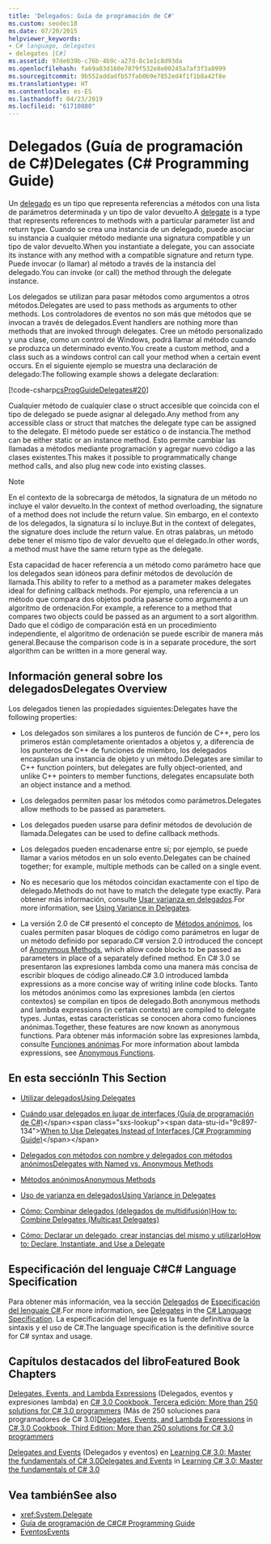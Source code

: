 ```yaml
---
title: 'Delegados: Guía de programación de C#'
ms.custom: seodec18
ms.date: 07/20/2015
helpviewer_keywords:
- C# language, delegates
- delegates [C#]
ms.assetid: 97de039b-c76b-4b9c-a27d-8c1e1c8d93da
ms.openlocfilehash: fa69a03d160e7079f532e8e00245a7af3f3a8999
ms.sourcegitcommit: 9b552addadfb57fab0b9e7852ed4f1f1b8a42f8e
ms.translationtype: HT
ms.contentlocale: es-ES
ms.lasthandoff: 04/23/2019
ms.locfileid: "61710880"
---
```

# <a name="delegates-c-programming-guide"></a><span data-ttu-id="9c897-102">Delegados (Guía de programación de C#)</span><span class="sxs-lookup"><span data-stu-id="9c897-102">Delegates (C# Programming Guide)</span></span>
<span data-ttu-id="9c897-103">Un [delegado](../../../csharp/language-reference/keywords/delegate.md) es un tipo que representa referencias a métodos con una lista de parámetros determinada y un tipo de valor devuelto.</span><span class="sxs-lookup"><span data-stu-id="9c897-103">A [delegate](../../../csharp/language-reference/keywords/delegate.md) is a type that represents references to methods with a particular parameter list and return type.</span></span> <span data-ttu-id="9c897-104">Cuando se crea una instancia de un delegado, puede asociar su instancia a cualquier método mediante una signatura compatible y un tipo de valor devuelto.</span><span class="sxs-lookup"><span data-stu-id="9c897-104">When you instantiate a delegate, you can associate its instance with any method with a compatible signature and return type.</span></span> <span data-ttu-id="9c897-105">Puede invocar (o llamar) al método a través de la instancia del delegado.</span><span class="sxs-lookup"><span data-stu-id="9c897-105">You can invoke (or call) the method through the delegate instance.</span></span>  
  
 <span data-ttu-id="9c897-106">Los delegados se utilizan para pasar métodos como argumentos a otros métodos.</span><span class="sxs-lookup"><span data-stu-id="9c897-106">Delegates are used to pass methods as arguments to other methods.</span></span> <span data-ttu-id="9c897-107">Los controladores de eventos no son más que métodos que se invocan a través de delegados.</span><span class="sxs-lookup"><span data-stu-id="9c897-107">Event handlers are nothing more than methods that are invoked through delegates.</span></span> <span data-ttu-id="9c897-108">Cree un método personalizado y una clase, como un control de Windows, podrá llamar al método cuando se produzca un determinado evento.</span><span class="sxs-lookup"><span data-stu-id="9c897-108">You create a custom method, and a class such as a windows control can call your method when a certain event occurs.</span></span> <span data-ttu-id="9c897-109">En el siguiente ejemplo se muestra una declaración de delegado:</span><span class="sxs-lookup"><span data-stu-id="9c897-109">The following example shows a delegate declaration:</span></span>  
  
 [!code-csharp[csProgGuideDelegates#20](~/samples/snippets/csharp/VS_Snippets_VBCSharp/csProgGuideDelegates/CS/Delegates.cs#20)]  
  
 <span data-ttu-id="9c897-110">Cualquier método de cualquier clase o struct accesible que coincida con el tipo de delegado se puede asignar al delegado.</span><span class="sxs-lookup"><span data-stu-id="9c897-110">Any method from any accessible class or struct that matches the delegate type can be assigned to the delegate.</span></span> <span data-ttu-id="9c897-111">El método puede ser estático o de instancia.</span><span class="sxs-lookup"><span data-stu-id="9c897-111">The method can be either static or an instance method.</span></span> <span data-ttu-id="9c897-112">Esto permite cambiar las llamadas a métodos mediante programación y agregar nuevo código a las clases existentes.</span><span class="sxs-lookup"><span data-stu-id="9c897-112">This makes it possible to programmatically change method calls, and also plug new code into existing classes.</span></span>  
  
> [!NOTE]
>  <span data-ttu-id="9c897-113">En el contexto de la sobrecarga de métodos, la signatura de un método no incluye el valor devuelto.</span><span class="sxs-lookup"><span data-stu-id="9c897-113">In the context of method overloading, the signature of a method does not include the return value.</span></span> <span data-ttu-id="9c897-114">Sin embargo, en el contexto de los delegados, la signatura sí lo incluye.</span><span class="sxs-lookup"><span data-stu-id="9c897-114">But in the context of delegates, the signature does include the return value.</span></span> <span data-ttu-id="9c897-115">En otras palabras, un método debe tener el mismo tipo de valor devuelto que el delegado.</span><span class="sxs-lookup"><span data-stu-id="9c897-115">In other words, a method must have the same return type as the delegate.</span></span>  
  
 <span data-ttu-id="9c897-116">Esta capacidad de hacer referencia a un método como parámetro hace que los delegados sean idóneos para definir métodos de devolución de llamada.</span><span class="sxs-lookup"><span data-stu-id="9c897-116">This ability to refer to a method as a parameter makes delegates ideal for defining callback methods.</span></span> <span data-ttu-id="9c897-117">Por ejemplo, una referencia a un método que compara dos objetos podría pasarse como argumento a un algoritmo de ordenación.</span><span class="sxs-lookup"><span data-stu-id="9c897-117">For example, a reference to a method that compares two objects could be passed as an argument to a sort algorithm.</span></span> <span data-ttu-id="9c897-118">Dado que el código de comparación está en un procedimiento independiente, el algoritmo de ordenación se puede escribir de manera más general.</span><span class="sxs-lookup"><span data-stu-id="9c897-118">Because the comparison code is in a separate procedure, the sort algorithm can be written in a more general way.</span></span>  
  
## <a name="delegates-overview"></a><span data-ttu-id="9c897-119">Información general sobre los delegados</span><span class="sxs-lookup"><span data-stu-id="9c897-119">Delegates Overview</span></span>  
 <span data-ttu-id="9c897-120">Los delegados tienen las propiedades siguientes:</span><span class="sxs-lookup"><span data-stu-id="9c897-120">Delegates have the following properties:</span></span>  
  
-   <span data-ttu-id="9c897-121">Los delegados son similares a los punteros de función de C++, pero los primeros están completamente orientados a objetos y, a diferencia de los punteros de C++ de funciones de miembro, los delegados encapsulan una instancia de objeto y un método.</span><span class="sxs-lookup"><span data-stu-id="9c897-121">Delegates are similar to C++ function pointers, but delegates are fully object-oriented, and unlike C++ pointers to member functions, delegates encapsulate both an object instance and a method.</span></span>
  
-   <span data-ttu-id="9c897-122">Los delegados permiten pasar los métodos como parámetros.</span><span class="sxs-lookup"><span data-stu-id="9c897-122">Delegates allow methods to be passed as parameters.</span></span>  
  
-   <span data-ttu-id="9c897-123">Los delegados pueden usarse para definir métodos de devolución de llamada.</span><span class="sxs-lookup"><span data-stu-id="9c897-123">Delegates can be used to define callback methods.</span></span>  
  
-   <span data-ttu-id="9c897-124">Los delegados pueden encadenarse entre sí; por ejemplo, se puede llamar a varios métodos en un solo evento.</span><span class="sxs-lookup"><span data-stu-id="9c897-124">Delegates can be chained together; for example, multiple methods can be called on a single event.</span></span>  
  
-   <span data-ttu-id="9c897-125">No es necesario que los métodos coincidan exactamente con el tipo de delegado.</span><span class="sxs-lookup"><span data-stu-id="9c897-125">Methods do not have to match the delegate type exactly.</span></span> <span data-ttu-id="9c897-126">Para obtener más información, consulte [Usar varianza en delegados](../../../csharp/programming-guide/concepts/covariance-contravariance/using-variance-in-delegates.md).</span><span class="sxs-lookup"><span data-stu-id="9c897-126">For more information, see [Using Variance in Delegates](../../../csharp/programming-guide/concepts/covariance-contravariance/using-variance-in-delegates.md).</span></span>  
  
-   <span data-ttu-id="9c897-127">La versión 2.0 de C# presentó el concepto de [Métodos anónimos](../../../csharp/programming-guide/statements-expressions-operators/anonymous-methods.md), los cuales permiten pasar bloques de código como parámetros en lugar de un método definido por separado.</span><span class="sxs-lookup"><span data-stu-id="9c897-127">C# version 2.0 introduced the concept of [Anonymous Methods](../../../csharp/programming-guide/statements-expressions-operators/anonymous-methods.md), which allow code blocks to be passed as parameters in place of a separately defined method.</span></span> <span data-ttu-id="9c897-128">En C# 3.0 se presentaron las expresiones lambda como una manera más concisa de escribir bloques de código alineado.</span><span class="sxs-lookup"><span data-stu-id="9c897-128">C# 3.0 introduced lambda expressions as a more concise way of writing inline code blocks.</span></span> <span data-ttu-id="9c897-129">Tanto los métodos anónimos como las expresiones lambda (en ciertos contextos) se compilan en tipos de delegado.</span><span class="sxs-lookup"><span data-stu-id="9c897-129">Both anonymous methods and lambda expressions (in certain contexts) are compiled to delegate types.</span></span> <span data-ttu-id="9c897-130">Juntas, estas características se conocen ahora como funciones anónimas.</span><span class="sxs-lookup"><span data-stu-id="9c897-130">Together, these features are now known as anonymous functions.</span></span> <span data-ttu-id="9c897-131">Para obtener más información sobre las expresiones lambda, consulte [Funciones anónimas](../../../csharp/programming-guide/statements-expressions-operators/anonymous-functions.md).</span><span class="sxs-lookup"><span data-stu-id="9c897-131">For more information about lambda expressions, see [Anonymous Functions](../../../csharp/programming-guide/statements-expressions-operators/anonymous-functions.md).</span></span>  
  
## <a name="in-this-section"></a><span data-ttu-id="9c897-132">En esta sección</span><span class="sxs-lookup"><span data-stu-id="9c897-132">In This Section</span></span>  
  
-   [<span data-ttu-id="9c897-133">Utilizar delegados</span><span class="sxs-lookup"><span data-stu-id="9c897-133">Using Delegates</span></span>](../../../csharp/programming-guide/delegates/using-delegates.md)  
  
-   <span data-ttu-id="9c897-134">[Cuándo usar delegados en lugar de interfaces (Guía de programación de C#)](https://docs.microsoft.com/previous-versions/visualstudio/visual-studio-2010/ms173173(v=vs.100))</span><span class="sxs-lookup"><span data-stu-id="9c897-134">[When to Use Delegates Instead of Interfaces (C# Programming Guide)](https://docs.microsoft.com/previous-versions/visualstudio/visual-studio-2010/ms173173(v=vs.100))</span></span>  
  
-   [<span data-ttu-id="9c897-135">Delegados con métodos con nombre y delegados con métodos anónimos</span><span class="sxs-lookup"><span data-stu-id="9c897-135">Delegates with Named vs. Anonymous Methods</span></span>](../../../csharp/programming-guide/delegates/delegates-with-named-vs-anonymous-methods.md)  
  
-   [<span data-ttu-id="9c897-136">Métodos anónimos</span><span class="sxs-lookup"><span data-stu-id="9c897-136">Anonymous Methods</span></span>](../../../csharp/programming-guide/statements-expressions-operators/anonymous-methods.md)  
  
-   [<span data-ttu-id="9c897-137">Uso de varianza en delegados</span><span class="sxs-lookup"><span data-stu-id="9c897-137">Using Variance in Delegates</span></span>](../../../csharp/programming-guide/concepts/covariance-contravariance/using-variance-in-delegates.md)  
  
-   [<span data-ttu-id="9c897-138">Cómo: Combinar delegados (delegados de multidifusión)</span><span class="sxs-lookup"><span data-stu-id="9c897-138">How to: Combine Delegates (Multicast Delegates)</span></span>](../../../csharp/programming-guide/delegates/how-to-combine-delegates-multicast-delegates.md)  
  
-   [<span data-ttu-id="9c897-139">Cómo: Declarar un delegado, crear instancias del mismo y utilizarlo</span><span class="sxs-lookup"><span data-stu-id="9c897-139">How to: Declare, Instantiate, and Use a Delegate</span></span>](../../../csharp/programming-guide/delegates/how-to-declare-instantiate-and-use-a-delegate.md)  

## <a name="c-language-specification"></a><span data-ttu-id="9c897-140">Especificación del lenguaje C#</span><span class="sxs-lookup"><span data-stu-id="9c897-140">C# Language Specification</span></span>  

<span data-ttu-id="9c897-141">Para obtener más información, vea la sección [Delegados](~/_csharplang/spec/delegates.md) de [Especificación del lenguaje C#](../../language-reference/language-specification/index.md).</span><span class="sxs-lookup"><span data-stu-id="9c897-141">For more information, see [Delegates](~/_csharplang/spec/delegates.md) in the [C# Language Specification](../../language-reference/language-specification/index.md).</span></span> <span data-ttu-id="9c897-142">La especificación del lenguaje es la fuente definitiva de la sintaxis y el uso de C#.</span><span class="sxs-lookup"><span data-stu-id="9c897-142">The language specification is the definitive source for C# syntax and usage.</span></span>
  
## <a name="featured-book-chapters"></a><span data-ttu-id="9c897-143">Capítulos destacados del libro</span><span class="sxs-lookup"><span data-stu-id="9c897-143">Featured Book Chapters</span></span>  
 <span data-ttu-id="9c897-144">[Delegates, Events, and Lambda Expressions](https://docs.microsoft.com/previous-versions/visualstudio/visual-studio-2008/ff518994%28v=orm.10%29) (Delegados, eventos y expresiones lambda) en [C# 3.0 Cookbook, Tercera edición: More than 250 solutions for C# 3.0 programmers](https://docs.microsoft.com/previous-versions/visualstudio/visual-studio-2008/ff518995%28v=orm.10%29) (Más de 250 soluciones para programadores de C# 3.0)</span><span class="sxs-lookup"><span data-stu-id="9c897-144">[Delegates, Events, and Lambda Expressions](https://docs.microsoft.com/previous-versions/visualstudio/visual-studio-2008/ff518994%28v=orm.10%29) in [C# 3.0 Cookbook, Third Edition: More than 250 solutions for C# 3.0 programmers](https://docs.microsoft.com/previous-versions/visualstudio/visual-studio-2008/ff518995%28v=orm.10%29)</span></span>  
  
 <span data-ttu-id="9c897-145">[Delegates and Events](https://docs.microsoft.com/previous-versions/visualstudio/visual-studio-2008/ff652490%28v=orm.10%29) (Delegados y eventos) en [Learning C# 3.0: Master the fundamentals of C# 3.0](https://docs.microsoft.com/previous-versions/visualstudio/visual-studio-2008/ff652493%28v=orm.10%29)</span><span class="sxs-lookup"><span data-stu-id="9c897-145">[Delegates and Events](https://docs.microsoft.com/previous-versions/visualstudio/visual-studio-2008/ff652490%28v=orm.10%29) in [Learning C# 3.0: Master the fundamentals of C# 3.0](https://docs.microsoft.com/previous-versions/visualstudio/visual-studio-2008/ff652493%28v=orm.10%29)</span></span>  
  
## <a name="see-also"></a><span data-ttu-id="9c897-146">Vea también</span><span class="sxs-lookup"><span data-stu-id="9c897-146">See also</span></span>

- <xref:System.Delegate>
- [<span data-ttu-id="9c897-147">Guía de programación de C#</span><span class="sxs-lookup"><span data-stu-id="9c897-147">C# Programming Guide</span></span>](../../../csharp/programming-guide/index.md)
- [<span data-ttu-id="9c897-148">Eventos</span><span class="sxs-lookup"><span data-stu-id="9c897-148">Events</span></span>](../../../csharp/programming-guide/events/index.md)
